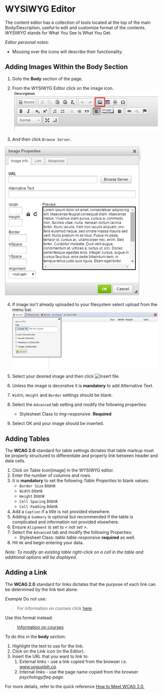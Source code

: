 #  WYSIWYG Editor
The content editor has a collection of tools located at the top of the main Body/Description, useful to edit and customize format of the contents. *WYSIWYG* stands for What You See Is What You Get.

*Editor personal notes:*
* Mousing over the icons will describe their functionality.

## Adding Images Within the Body Section
1. Goto the **Body** section of the page.
2. From the WYSIWYG Editor click on the image icon.
![image](images/imgsel.png)

3. And then click `Browse Server`.

![image](images/imgprop.png)

4. If image isn't already uploaded to your filesystem select upload from the menu bar.
![upload](images/dialogpic.png)

4. Select your desired image and then click ![Insert file]().
5. Unless the image is decorative it is **mandatory** to add Alternative Text.
6. `Width`, `Height` and `Border` settings should be blank.
7. Select the `Advanced` tab setting and modify the following properties:
    * Stylesheet Class to *img-responsive*. **Required**
8. Select OK and your image should be inserted.

## Adding Tables
The **WCAG 2.0** standard for table settings dictates that table markup must be properly structured to differentiate and properly link between header and data cells.

1. Click on Table Icon[image] in the WYSIWYG editor.
2. Enter the number of columns and rows.
3. It is **mandatory** to set the following *Table Properties* to blank values:
    * `Border Size` *blank*
    * `Width` *blank*
    * `Height` *blank*
    * `Cell Spacing` *blank*
    * `Cell Padding` *blank*
4. Add a `Caption` if a title is not provided elsewhere.
5. Adding a `Summary` is optional but recommended if the table is complicated and information not provided elsewhere.
6. Ensure `Alignment` is set to *< not set >*.
7. Select the `Advanced` tab and modify the following Properties:
    * Stylesheet Class: *table table-responsive* **required** as well.
8. Hit `OK` and begin entering your data.

*Note: To modify an existing table right-click on a cell in the table and additional options will be displayed.*

## Adding a Link
The **WCAG 2.0** standard for links dictates that the purpose of each link can be determined by the link text alone.

*Example* Do not use:
>For information on courses click [here](www.google.ca).

Use this format instead:
>[Information on courses](www.google.ca).

To do this in the **body** section:

1. Highlight the text to use for the link.
2. Click on the Link icon (in the Editor).
3. Insert the URL that you want to link to:
    1. External links - use a link copied from the browser *i.e. www.uoguelph.ca*.
    2. Internal links - use the page name copied from the browser *psychology/faq-page*.

For more details, refer to the quick reference [How to Meet WCAG 2.0.](http://www.w3.org/WAI/WCAG20/quickref/)
